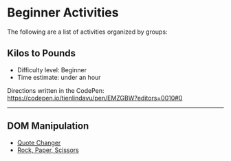 # Beginner Activities

The following are a list of activities organized by groups:

## Kilos to Pounds
- Difficulty level: Beginner
- Time estimate: under an hour

Directions written in the CodePen: 
https://codepen.io/tienlindavu/pen/EMZGBW?editors=0010#0

---


## DOM Manipulation
- [Quote Changer](quote-changer)
- [Rock, Paper, Scissors](rock-paper-scissors)
